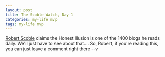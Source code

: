 ```yaml
---
layout: post
title: The Scoble Watch, Day 1
categories: my-life mvp
tags: my-life mvp
---
```


  <A href="http://scoble.weblogs.com/">Robert Scoble</A> claims the Honest Illusion is one of the 1400 blogs he reads daily.  We'll just have to see about that....  So, Robert, if you're reading this, you can just leave a comment right there  --v  